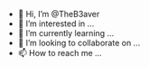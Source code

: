 - 👋 Hi, I’m @TheB3aver
- 👀 I’m interested in ...
- 🌱 I’m currently learning ...
- 💞️ I’m looking to collaborate on ...
- 📫 How to reach me ...

<!---
TheB3aver/TheB3aver is a ✨ special ✨ repository because its `README.md` (this file) appears on your GitHub profile.
You can click the Preview link to take a look at your changes.
--->
